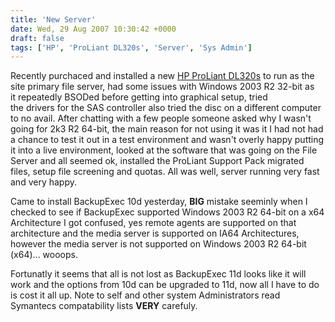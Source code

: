 ```yaml
---
title: 'New Server'
date: Wed, 29 Aug 2007 10:30:42 +0000
draft: false
tags: ['HP', 'ProLiant DL320s', 'Server', 'Sys Admin']
---
```


Recently purchaced and installed a new [HP ProLiant DL320s](https://web.archive.org/web/20080105053817/http://h10010.www1.hp.com/wwpc/uk/en/sm/WF05a/521-525-358263-358263-12083449-12843976.html) to run as the site primary file server, had some issues with Windows 2003 R2 32-bit as it repeatedly BSODed before getting into graphical setup, tried the drivers for the SAS controller also tried the disc on a different computer to no avail. After chatting with a few people someone asked why I wasn't going for 2k3 R2 64-bit, the main reason for not using it was it I had not had a chance to test it out in a test environment and wasn't overly happy putting it into a live environment, looked at the software that was going on the File Server and all seemed ok, installed the ProLiant Support Pack migrated files, setup file screening and quotas. All was well, server running very fast and very happy.

Came to install BackupExec 10d yesterday, **BIG** mistake seeminly when I checked to see if BackupExec supported Windows 2003 R2 64-bit on a x64 Architecture I got confused, yes remote agents are supported on that architecture and the media server is supported on IA64 Architectures, however the media server is not supported on Windows 2003 R2 64-bit (x64)... wooops.

Fortunatly it seems that all is not lost as BackupExec 11d looks like it will work and the options from 10d can be upgraded to 11d, now all I have to do is cost it all up. Note to self and other system Administrators read Symantecs compatability lists **VERY** carefuly.